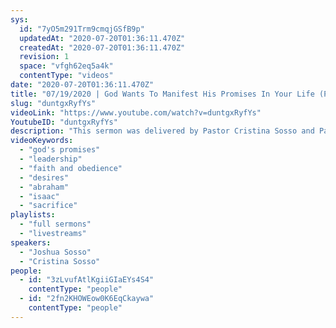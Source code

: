 ```yaml
---
sys:
  id: "7yO5m291Trm9cmqjGSfB9p"
  updatedAt: "2020-07-20T01:36:11.470Z"
  createdAt: "2020-07-20T01:36:11.470Z"
  revision: 1
  space: "vfgh62eq5a4k"
  contentType: "videos"
date: "2020-07-20T01:36:11.470Z"
title: "07/19/2020 | God Wants To Manifest His Promises In Your Life (Pastor Cris Sosso & Pastor Josh Sosso)"
slug: "duntgxRyfYs"
videoLink: "https://www.youtube.com/watch?v=duntgxRyfYs"
YoutubeID: "duntgxRyfYs"
description: "This sermon was delivered by Pastor Cristina Sosso and Pastor Joshua Sosso at Freedom Fellowship Church International on July 19, 2020."
videoKeywords:
  - "god's promises"
  - "leadership"
  - "faith and obedience"
  - "desires"
  - "abraham"
  - "isaac"
  - "sacrifice"
playlists:
  - "full sermons"
  - "livestreams"
speakers:
  - "Joshua Sosso"
  - "Cristina Sosso"
people:
  - id: "3zLvufAtlKgiiGIaEYs4S4"
    contentType: "people"
  - id: "2fn2KHOWEow0K6EqCkaywa"
    contentType: "people"
---
```


